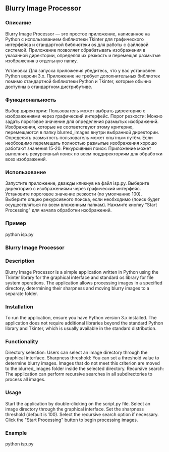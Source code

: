 ## Blurry Image Processor

### Описание

Blurry Image Processor — это простое приложение, написанное на Python с использованием библиотеки Tkinter для графического интерфейса и стандартной библиотеки os для работы с файловой системой. Приложение позволяет обрабатывать изображения в указанной директории, определяя их резкость и перемещая размытые изображения в отдельную папку.

Установка
Для запуска приложения убедитесь, что у вас установлен Python версии 3.x. Приложение не требует дополнительных библиотек помимо стандартной библиотеки Python и Tkinter, которые обычно доступны в стандартном дистрибутиве.

### Функциональность
Выбор директории: Пользователь может выбрать директорию с изображениями через графический интерфейс.
Порог резкости: Можно задать пороговое значение для определения размытых изображений. Изображения, которые не соответствуют этому критерию, перемещаются в папку blurred_images внутри выбранной директории. Определять размытость пользователь может опытным путём. Если необходимо перемещать полностью размытые изображения хорошо работают значения 15-20.
Рекурсивный поиск: Приложение может выполнять рекурсивный поиск по всем поддиректориям для обработки всех изображений.
### Использование
Запустите приложение, дважды кликнув на файл isp.py.
Выберите директорию с изображениями через графический интерфейс.
Установите пороговое значение резкости (по умолчанию 100).
Выберите опцию рекурсивного поиска, если необходимо (поиск будет осуществляться по всем вложенным папкам).
Нажмите кнопку "Start Processing" для начала обработки изображений.
### Пример
python isp.py

### Blurry Image Processor

### Description
Blurry Image Processor is a simple application written in Python using the Tkinter library for the graphical interface and standard os library for file system operations. The application allows processing images in a specified directory, determining their sharpness and moving blurry images to a separate folder.

### Installation
To run the application, ensure you have Python version 3.x installed. The application does not require additional libraries beyond the standard Python library and Tkinter, which is usually available in the standard distribution.

### Functionality
Directory selection: Users can select an image directory through the graphical interface.
Sharpness threshold: You can set a threshold value to determine blurry images. Images that do not meet this criterion are moved to the blurred_images folder inside the selected directory.
Recursive search: The application can perform recursive searches in all subdirectories to process all images.
### Usage
Start the application by double-clicking on the script.py file.
Select an image directory through the graphical interface.
Set the sharpness threshold (default is 100).
Select the recursive search option if necessary.
Click the "Start Processing" button to begin processing images.
### Example
python isp.py
